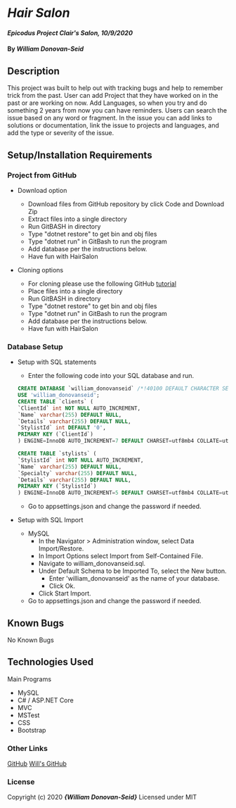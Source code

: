 # _Hair Salon_

#### _Epicodus Project Clair's Salon, 10/9/2020_

#### By _**William Donovan-Seid**_

## Description

This project was built to help out with tracking bugs and help to remember trick from the past. User can add Project that they have worked on in the past or are working on now. Add Languages, so when you try and do something 2 years from now you can have reminders. Users can search the issue based on any word or fragment. In the issue you can add links to solutions or documentation, link the issue to projects and languages, and add the type or severity of the issue.

## Setup/Installation Requirements

### Project from GitHub
* Download option
  * Download files from GitHub repository by click Code and Download Zip
  * Extract files into a single directory 
  * Run GitBASH in directory
  * Type "dotnet restore" to get bin and obj files
  * Type "dotnet run" in GitBash to run the program
  * Add database per the instructions below.
  * Have fun with HairSalon

* Cloning options
  * For cloning please use the following GitHub [tutorial](https://docs.github.com/en/enterprise/2.16/user/github/creating-cloning-and-archiving-repositories/cloning-a-repository)
  * Place files into a single directory 
  * Run GitBASH in directory
  * Type "dotnet restore" to get bin and obj files
  * Type "dotnet run" in GitBash to run the program
  * Add database per the instructions below.
  * Have fun with HairSalon

### Database Setup
* Setup with SQL statements 
  * Enter the following code into your SQL database and run.
  ``` SQL
  CREATE DATABASE `william_donovanseid` /*!40100 DEFAULT CHARACTER SET utf8mb4 COLLATE utf8mb4_0900_ai_ci */ /*!80016 DEFAULT ENCRYPTION='N' */;
  USE 'william_donovanseid';
  CREATE TABLE `clients` (
  `ClientId` int NOT NULL AUTO_INCREMENT,
  `Name` varchar(255) DEFAULT NULL,
  `Details` varchar(255) DEFAULT NULL,
  `StylistId` int DEFAULT '0',
  PRIMARY KEY (`ClientId`)
  ) ENGINE=InnoDB AUTO_INCREMENT=7 DEFAULT CHARSET=utf8mb4 COLLATE=utf8mb4_0900_ai_ci;

  CREATE TABLE `stylists` (
  `StylistId` int NOT NULL AUTO_INCREMENT,
  `Name` varchar(255) DEFAULT NULL,
  `Specialty` varchar(255) DEFAULT NULL,
  `Details` varchar(255) DEFAULT NULL,
  PRIMARY KEY (`StylistId`)
  ) ENGINE=InnoDB AUTO_INCREMENT=5 DEFAULT CHARSET=utf8mb4 COLLATE=utf8mb4_0900_ai_ci;

  ```
  * Go to appsettings.json and change the password if needed.

* Setup with SQL Import
  * MySQL
    * In the Navigator > Administration window, select Data Import/Restore.
    * In Import Options select Import from Self-Contained File.
    * Navigate to william_donovanseid.sql.
    * Under Default Schema to be Imported To, select the New button.
      * Enter 'william_donovanseid' as the name of your database.
      * Click Ok.
    * Click Start Import.
  * Go to appsettings.json and change the password if needed.

## Known Bugs

No Known Bugs

## Technologies Used

Main Programs
* MySQL
* C# / ASP.NET Core 
* MVC
* MSTest
* CSS
* Bootstrap


### Other Links
[GitHub](https://blog.agood.cloud/img/common/github.png)
[Will's GitHub](https://github.com/wdonovanseid)

### License

Copyright (c) 2020 **_{William Donovan-Seid}_**
Licensed under MIT